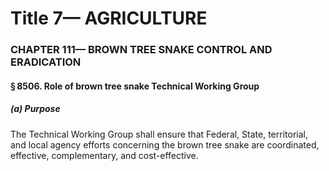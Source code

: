 
# Title 7— AGRICULTURE
### CHAPTER 111— BROWN TREE SNAKE CONTROL AND ERADICATION
#### § 8506. Role of brown tree snake Technical Working Group
##### (a) Purpose

The Technical Working Group shall ensure that Federal, State, territorial, and local agency efforts concerning the brown tree snake are coordinated, effective, complementary, and cost-effective.
